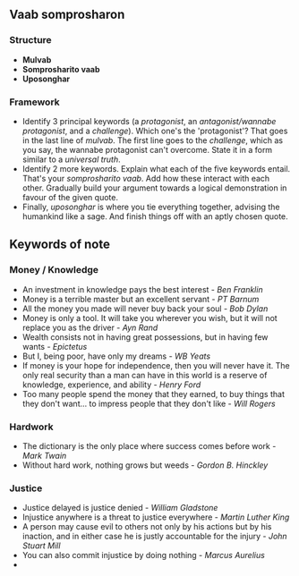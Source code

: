 ## Vaab somprosharon

### Structure
- **Mulvab**
- **Somprosharito vaab**
- **Uposonghar**
 
### Framework
- Identify 3 principal keywords (a *protagonist*, an *antagonist/wannabe protagonist*, and a *challenge*). Which one's the 'protagonist'? That goes in the last line of *mulvab*. The first line goes to the *challenge*, which as you say, the wannabe protagonist can't overcome. State it in a form similar to a *universal truth*.
- Identify 2 more keywords. Explain what each of the five keywords entail. That's your *somprosharito vaab*. Add how these interact with each other. Gradually build your argument towards a logical demonstration in favour of the given quote.
- Finally, *uposonghar* is where you tie everything together, advising the humankind like a sage. And finish things off with an aptly chosen quote.

## Keywords of note

### Money / Knowledge
- An investment in knowledge pays the best interest - *Ben Franklin*
- Money is a terrible master but an excellent servant - *PT Barnum*
- All the money you made will never buy back your soul - *Bob Dylan*
- Money is only a tool. It will take you wherever you wish, but it will not replace you as the driver - *Ayn Rand*
- Wealth consists not in having great possessions, but in having few wants - *Epictetus*
- But I, being poor, have only my dreams - *WB Yeats*
- If money is your hope for independence, then you will never have it. The only real security than a man can have in this world is a reserve of knowledge, experience, and ability - *Henry Ford*
- Too many people spend the money that they earned, to buy things that they don't want... to impress people that they don't like - *Will Rogers*

### Hardwork
- The dictionary is the only place where success comes before work - *Mark Twain*
- Without hard work, nothing grows but weeds - *Gordon B. Hinckley*

### Justice
- Justice delayed is justice denied - *William Gladstone*
- Injustice anywhere is a threat to justice everywhere - *Martin Luther King*
- A person may cause evil to others not only by his actions but by his inaction, and in either case he is justly accountable for the injury - *John Stuart Mill*
- You can also commit injustice by doing nothing - *Marcus Aurelius*
- 
